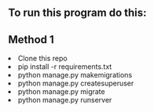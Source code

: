 <h2>To run this program do this:</h2>
<h2>Method 1</h2>
<li>Clone this repo</li>
<li>pip install -r requirements.txt</li>
<li>python manage.py makemigrations</li>
<li>python manage.py createsuperuser</li>
<li>python manage.py migrate</li>
<li>python manage.py runserver</li
